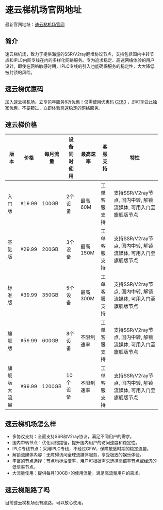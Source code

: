 # 速云梯机场官网地址

最新官网地址：[速云梯机场官网](https://suyunti981.xyz/auth/register?code=VXKg)


## 简介

速云梯机场，致力于提供海量的SSR/V2ray翻墙协议节点，支持包括国内中转节点和IPLC内网专线在内的多样化网络服务。专为追求稳定、高速网络体验的用户设计，即使在网络敏感时期，IPLC专线的引入也能确保服务的稳定性，大大降低被封锁的风险。



## 速云梯优惠码

加入速云梯机场，立享包年服务8折优惠！仅需使用优惠码 [CZ80](https://suyunti981.xyz/auth/register?code=VXKg) ，即可享受此独家优惠。不要错过，立即体验高速稳定的网络服务。




## 速云梯价格

| 版本       | 价格   | 每月流量    | 设备同时使用 | 最高速率    | 客服支持     | 特性                                     |
|----------|-------|-----------|------------|-----------|------------|----------------------------------------|
| 入门版    | ¥19.99 | 100GB      | 2个设备     | 最高60M   | 工单客服支持 | 支持SSR/V2ray节点, 国内中转, 解锁流媒体, 可用入门至旗舰版节点 |
| 基础版    | ¥29.99 | 200GB      | 3个设备     | 最高150M  | 工单客服支持 | 支持SSR/V2ray节点, 国内中转, 解锁流媒体, 可用入门至旗舰版节点 |
| 标准版    | ¥39.99 | 350GB      | 5个设备     | 最高300M  | 工单客服支持 | 支持SSR/V2ray节点, 国内中转, 解锁流媒体, 可用入门至旗舰版节点 |
| 旗舰版    | ¥59.99 | 600GB      | 8个设备     | 不限制速率 | 工单客服支持 | 支持SSR/V2ray节点, 国内中转, 解锁流媒体, 可用入门至旗舰版节点 |
| 旗舰版大流量 | ¥99.99 | 1200GB     | 10个设备    | 不限制速率 | 工单客服支持 | 支持SSR/V2ray节点, 国内中转, 解锁流媒体, 可用入门至旗舰版节点 |



## 速云梯机场怎么样

- 多协议支持：全面支持SSR和V2ray协议，满足不同用户的需求。
- 国内中转节点：优化网络路径，提升国内用户的访问速度和稳定性。
- IPLC专线节点：采用IPLC专线，不经过GFW，保障敏感时期的稳定连接。
- 解锁流媒体内容：无障碍访问全球流媒体服务，享受极致的娱乐体验。
- 丰富的节点选择：节点均标注倍率，用户可根据需求选择高倍率节点或经济的低倍率节点。
- 大流量使用：提供每月100GB+的使用流量，满足高流量用户的需求。

## 速云梯跑路了吗

目前速云梯机场没有跑路，可以放心使用。
